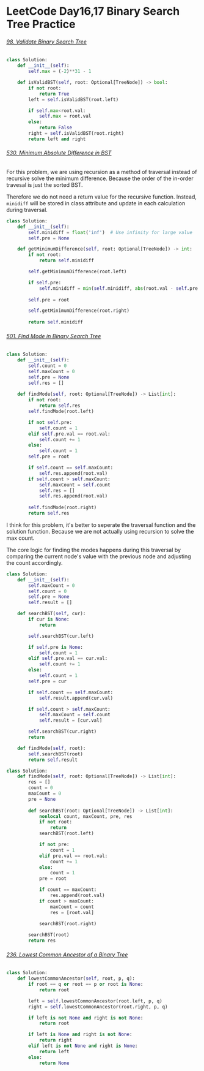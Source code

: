 # LeetCode Day16,17  Binary Search Tree Practice



###### [98. Validate Binary Search Tree](https://leetcode.com/problems/validate-binary-search-tree/)

```python
class Solution:
    def __init__(self):
        self.max = (-2)**31 - 1

    def isValidBST(self, root: Optional[TreeNode]) -> bool:
        if not root:
            return True
        left = self.isValidBST(root.left)

        if self.max<root.val:
            self.max = root.val
        else:
            return False
        right = self.isValidBST(root.right)
        return left and right
```



###### [530. Minimum Absolute Difference in BST](https://leetcode.com/problems/minimum-absolute-difference-in-bst/)

For this problem, we are using recursion as a method of traversal instead of recursive solve the minimum difference. Because the order of the in-order travesal is just the sorted BST. 

Therefore we do not need a return value for the recursive function. Instead, `minidiff` will be stored in class attribute and update in each calculation during traversal. 

```python
class Solution:
    def __init__(self):
        self.minidiff = float('inf')  # Use infinity for large value
        self.pre = None

    def getMinimumDifference(self, root: Optional[TreeNode]) -> int:
        if not root:
            return self.minidiff

        self.getMinimumDifference(root.left)

        if self.pre:
            self.minidiff = min(self.minidiff, abs(root.val - self.pre.val))
        
        self.pre = root

        self.getMinimumDifference(root.right)
        
        return self.minidiff
```



###### [501. Find Mode in Binary Search Tree](https://leetcode.com/problems/find-mode-in-binary-search-tree/)

```python
class Solution:
    def __init__(self):
        self.count = 0
        self.maxCount = 0
        self.pre = None
        self.res = []
        
    def findMode(self, root: Optional[TreeNode]) -> List[int]:
        if not root:
            return self.res
        self.findMode(root.left)

        if not self.pre:
            self.count = 1
        elif self.pre.val == root.val:
            self.count += 1
        else:
            self.count = 1
        self.pre = root

        if self.count == self.maxCount:
            self.res.append(root.val)
        if self.count > self.maxCount:
            self.maxCount = self.count
            self.res = []
            self.res.append(root.val)
        
        self.findMode(root.right)
        return self.res
```

I think for this problem, it's better to seperate the traversal function and the solution function. Because we are not actually using recursion to solve the max count. 

The core logic for finding the modes happens during this traversal by comparing the current node's value with the previous node and adjusting the count accordingly.

```python
class Solution:
    def __init__(self):
        self.maxCount = 0 
        self.count = 0
        self.pre = None
        self.result = []

    def searchBST(self, cur):
        if cur is None:
            return

        self.searchBST(cur.left)

        if self.pre is None:
            self.count = 1
        elif self.pre.val == cur.val: 
            self.count += 1
        else:
            self.count = 1
        self.pre = cur

        if self.count == self.maxCount:
            self.result.append(cur.val)

        if self.count > self.maxCount: 
            self.maxCount = self.count
            self.result = [cur.val]

        self.searchBST(cur.right)
        return

    def findMode(self, root):
        self.searchBST(root)
        return self.result
```



```python
class Solution:
    def findMode(self, root: Optional[TreeNode]) -> List[int]:
        res = []
        count = 0
        maxCount = 0
        pre = None
        
        def searchBST(root: Optional[TreeNode]) -> List[int]:
            nonlocal count, maxCount, pre, res
            if not root:
                return
            searchBST(root.left)

            if not pre:
                count = 1
            elif pre.val == root.val:
                count += 1
            else:
                count = 1
            pre = root

            if count == maxCount:
                res.append(root.val)
            if count > maxCount:
                maxCount = count
                res = [root.val]
            
            searchBST(root.right)

        searchBST(root)
        return res
```



###### [236. Lowest Common Ancestor of a Binary Tree](https://leetcode.com/problems/lowest-common-ancestor-of-a-binary-tree/)

```python
class Solution:
    def lowestCommonAncestor(self, root, p, q):
        if root == q or root == p or root is None:
            return root

        left = self.lowestCommonAncestor(root.left, p, q)
        right = self.lowestCommonAncestor(root.right, p, q)

        if left is not None and right is not None:
            return root

        if left is None and right is not None:
            return right
        elif left is not None and right is None:
            return left
        else: 
            return None
```

